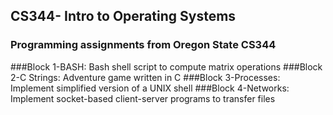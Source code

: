 ## CS344- Intro to Operating Systems

### Programming assignments from Oregon State CS344

###Block 1-BASH: Bash shell script to compute matrix operations 
###Block 2-C Strings: Adventure game written in C
###Block 3-Processes: Implement simplified version of a UNIX shell
###Block 4-Networks: Implement socket-based client-server programs to transfer files
